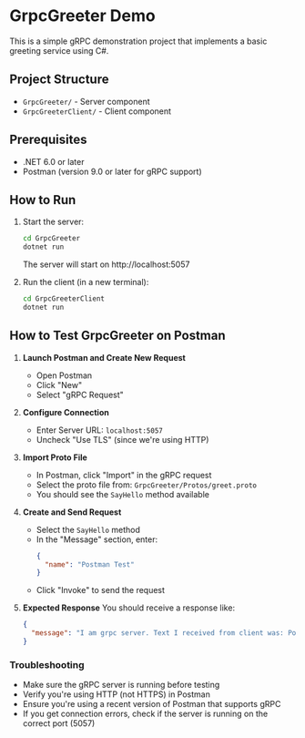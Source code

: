 # GrpcGreeter Demo

This is a simple gRPC demonstration project that implements a basic greeting service using C#.

## Project Structure

- `GrpcGreeter/` - Server component
- `GrpcGreeterClient/` - Client component

## Prerequisites

- .NET 6.0 or later
- Postman (version 9.0 or later for gRPC support)

## How to Run

1. Start the server:
   ```bash
   cd GrpcGreeter
   dotnet run
   ```
   The server will start on http://localhost:5057

2. Run the client (in a new terminal):
   ```bash
   cd GrpcGreeterClient
   dotnet run
   ```

## How to Test GrpcGreeter on Postman

1. **Launch Postman and Create New Request**
   - Open Postman
   - Click "New"
   - Select "gRPC Request"

2. **Configure Connection**
   - Enter Server URL: `localhost:5057`
   - Uncheck "Use TLS" (since we're using HTTP)

3. **Import Proto File**
   - In Postman, click "Import" in the gRPC request
   - Select the proto file from: `GrpcGreeter/Protos/greet.proto`
   - You should see the `SayHello` method available

4. **Create and Send Request**
   - Select the `SayHello` method
   - In the "Message" section, enter:
     ```json
     {
       "name": "Postman Test"
     }
     ```
   - Click "Invoke" to send the request

5. **Expected Response**
   You should receive a response like:
   ```json
   {
     "message": "I am grpc server. Text I received from client was: Postman Test"
   }
   ```

### Troubleshooting
- Make sure the gRPC server is running before testing
- Verify you're using HTTP (not HTTPS) in Postman
- Ensure you're using a recent version of Postman that supports gRPC
- If you get connection errors, check if the server is running on the correct port (5057) 